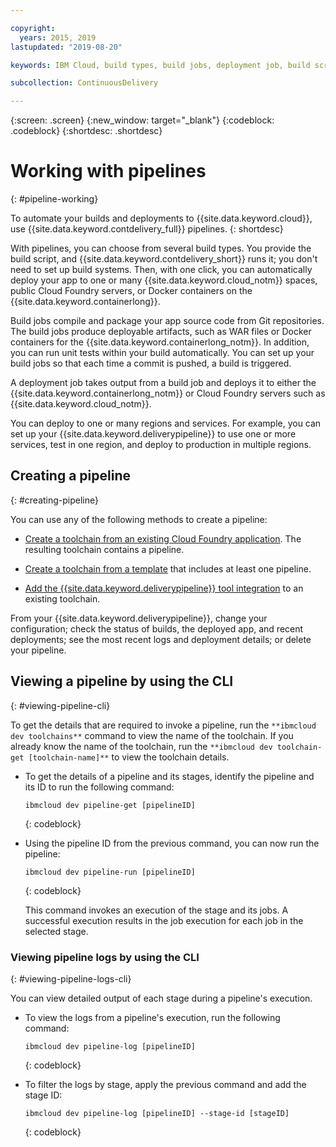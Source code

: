 ```yaml
---

copyright:
  years: 2015, 2019
lastupdated: "2019-08-20"

keywords: IBM Cloud, build types, build jobs, deployment job, build script, create pipeline, 

subcollection: ContinuousDelivery

---
```



{:screen: .screen}
{:new_window: target="_blank"}
{:codeblock: .codeblock}
{:shortdesc: .shortdesc}

# Working with pipelines 
{: #pipeline-working}

To automate your builds and deployments to {{site.data.keyword.cloud}}, use {{site.data.keyword.contdelivery_full}} pipelines.
{: shortdesc}

With pipelines, you can choose from several build types. You provide the build script, and {{site.data.keyword.contdelivery_short}} runs it; you don't need to set up build systems. Then, with one click, you can automatically deploy your app to one or many {{site.data.keyword.cloud_notm}} spaces, public Cloud Foundry servers, or Docker containers on the {{site.data.keyword.containerlong}}.

Build jobs compile and package your app source code from Git repositories. The build jobs produce deployable artifacts, such as WAR files or Docker containers for the {{site.data.keyword.containerlong_notm}}. In addition, you can run unit tests within your build automatically. You can set up your build jobs so that each time a commit is pushed, a build is triggered.

A deployment job takes output from a build job and deploys it to either the {{site.data.keyword.containerlong_notm}} or Cloud Foundry servers such as {{site.data.keyword.cloud_notm}}.

You can deploy to one or many regions and services. For example, you can set up your {{site.data.keyword.deliverypipeline}} to use one or more services, test in one region, and deploy to production in multiple regions.

## Creating a pipeline
{: #creating-pipeline}

You can use any of the following methods to create a pipeline:

   * [Create a toolchain from an existing Cloud Foundry application](/docs/services/ContinuousDelivery?topic=ContinuousDelivery-toolchains_getting_started#creating_a_toolchain_from_an_app). The resulting toolchain contains a pipeline.

   * [Create a toolchain from a template](/docs/services/ContinuousDelivery?topic=ContinuousDelivery-toolchains_getting_started#creating_a_toolchain_from_a_template) that includes at least one pipeline.

   * [Add the {{site.data.keyword.deliverypipeline}} tool integration](/docs/services/ContinuousDelivery?topic=ContinuousDelivery-integrations#deliverypipeline) to an existing toolchain.
   
From your {{site.data.keyword.deliverypipeline}}, change your configuration; check the status of builds, the deployed app, and recent deployments; see the most recent logs and deployment details; or delete your pipeline.

## Viewing a pipeline by using the CLI
{: #viewing-pipeline-cli}

To get the details that are required to invoke a pipeline, run the `**ibmcloud dev toolchains**` command to view the name of the toolchain. If you already know the name of the toolchain, run the `**ibmcloud dev toolchain-get [toolchain-name]**` to view the toolchain details. 

* To get the details of a pipeline and its stages, identify the pipeline and its ID to run the following command:
  ```
  ibmcloud dev pipeline-get [pipelineID]
  ```
  {: codeblock}

* Using the pipeline ID from the previous command, you can now run the pipeline:
  ```
  ibmcloud dev pipeline-run [pipelineID]
  ```
  {: codeblock}

  This command invokes an execution of the stage and its jobs. A successful execution results in the job execution for each job in the selected stage.
  
### Viewing pipeline logs by using the CLI
{: #viewing-pipeline-logs-cli}

You can view detailed output of each stage during a pipeline's execution.

* To view the logs from a pipeline's execution, run the following command:
  ```
  ibmcloud dev pipeline-log [pipelineID]
  ```
  {: codeblock}

* To filter the logs by stage, apply the previous command and add the stage ID:
  ```
  ibmcloud dev pipeline-log [pipelineID] --stage-id [stageID]
  ```
  {: codeblock}
